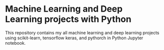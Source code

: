 # Machine Learning and Deep Learning projects with Python
This repository contains my all machine learning and deep learning projects using scikit-learn, tensorflow keras, and pythorch in Python Jupyter notebook.
